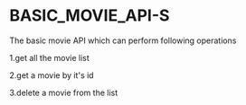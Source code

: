 # BASIC_MOVIE_API-S
The basic movie API which can perform following operations

1.get all the movie list

2.get a movie by it's id

3.delete a movie from the list
